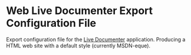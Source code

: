 Web Live Documenter Export Configuration File
================

Export configuration file for the [Live Documenter](http://livedocumenter.com) application. Producing a HTML web site with a default style (currently MSDN-eque).
